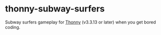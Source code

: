 # thonny-subway-surfers

Subway surfers gameplay for [Thonny](https://thonny.org) (v3.3.13 or later) when you get bored coding.